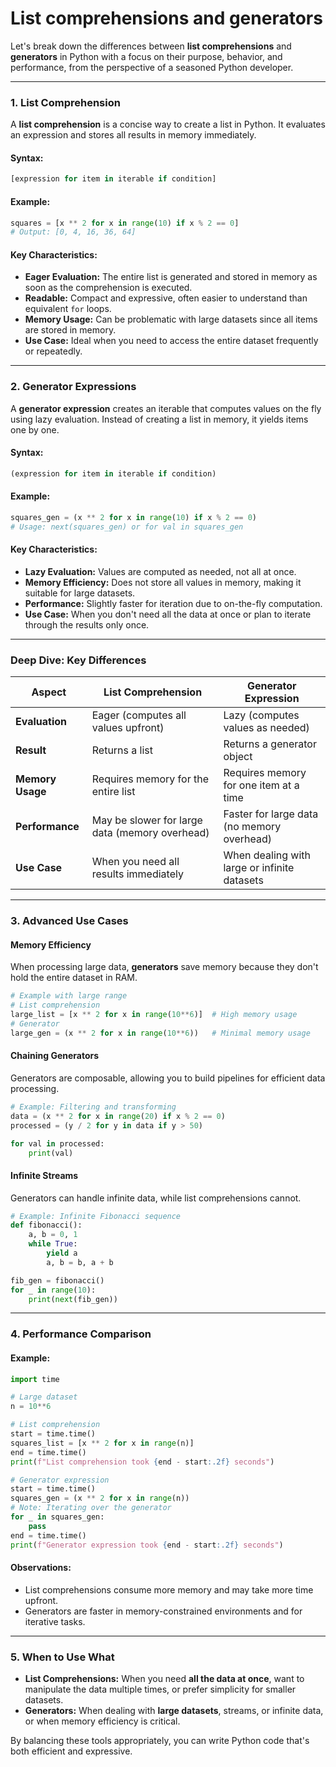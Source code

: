 # List comprehensions and generators

Let's break down the differences between **list comprehensions** and **generators** in Python with a focus on their purpose, behavior, and performance, from the perspective of a seasoned Python developer.

---

### 1. **List Comprehension**
A **list comprehension** is a concise way to create a list in Python. It evaluates an expression and stores all results in memory immediately.

#### Syntax:
```python
[expression for item in iterable if condition]
```

#### Example:
```python
squares = [x ** 2 for x in range(10) if x % 2 == 0]
# Output: [0, 4, 16, 36, 64]
```

#### Key Characteristics:
- **Eager Evaluation:** The entire list is generated and stored in memory as soon as the comprehension is executed.
- **Readable:** Compact and expressive, often easier to understand than equivalent `for` loops.
- **Memory Usage:** Can be problematic with large datasets since all items are stored in memory.
- **Use Case:** Ideal when you need to access the entire dataset frequently or repeatedly.

---

### 2. **Generator Expressions**
A **generator expression** creates an iterable that computes values on the fly using lazy evaluation. Instead of creating a list in memory, it yields items one by one.

#### Syntax:
```python
(expression for item in iterable if condition)
```

#### Example:
```python
squares_gen = (x ** 2 for x in range(10) if x % 2 == 0)
# Usage: next(squares_gen) or for val in squares_gen
```

#### Key Characteristics:
- **Lazy Evaluation:** Values are computed as needed, not all at once.
- **Memory Efficiency:** Does not store all values in memory, making it suitable for large datasets.
- **Performance:** Slightly faster for iteration due to on-the-fly computation.
- **Use Case:** When you don't need all the data at once or plan to iterate through the results only once.

---

### **Deep Dive: Key Differences**

| Aspect                  | List Comprehension                     | Generator Expression                     |
|-------------------------|-----------------------------------------|------------------------------------------|
| **Evaluation**          | Eager (computes all values upfront)    | Lazy (computes values as needed)         |
| **Result**              | Returns a list                        | Returns a generator object               |
| **Memory Usage**        | Requires memory for the entire list    | Requires memory for one item at a time   |
| **Performance**         | May be slower for large data (memory overhead) | Faster for large data (no memory overhead) |
| **Use Case**            | When you need all results immediately | When dealing with large or infinite datasets |

---

### 3. **Advanced Use Cases**

#### Memory Efficiency
When processing large data, **generators** save memory because they don't hold the entire dataset in RAM.

```python
# Example with large range
# List comprehension
large_list = [x ** 2 for x in range(10**6)]  # High memory usage
# Generator
large_gen = (x ** 2 for x in range(10**6))   # Minimal memory usage
```

#### Chaining Generators
Generators are composable, allowing you to build pipelines for efficient data processing.

```python
# Example: Filtering and transforming
data = (x ** 2 for x in range(20) if x % 2 == 0)
processed = (y / 2 for y in data if y > 50)

for val in processed:
    print(val)
```

#### Infinite Streams
Generators can handle infinite data, while list comprehensions cannot.

```python
# Example: Infinite Fibonacci sequence
def fibonacci():
    a, b = 0, 1
    while True:
        yield a
        a, b = b, a + b

fib_gen = fibonacci()
for _ in range(10):
    print(next(fib_gen))
```

---

### 4. **Performance Comparison**
#### Example:
```python
import time

# Large dataset
n = 10**6

# List comprehension
start = time.time()
squares_list = [x ** 2 for x in range(n)]
end = time.time()
print(f"List comprehension took {end - start:.2f} seconds")

# Generator expression
start = time.time()
squares_gen = (x ** 2 for x in range(n))
# Note: Iterating over the generator
for _ in squares_gen:
    pass
end = time.time()
print(f"Generator expression took {end - start:.2f} seconds")
```
#### Observations:
- List comprehensions consume more memory and may take more time upfront.
- Generators are faster in memory-constrained environments and for iterative tasks.

---

### 5. **When to Use What**
- **List Comprehensions:** When you need **all the data at once**, want to manipulate the data multiple times, or prefer simplicity for smaller datasets.
- **Generators:** When dealing with **large datasets**, streams, or infinite data, or when memory efficiency is critical.

By balancing these tools appropriately, you can write Python code that's both efficient and expressive.